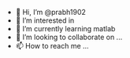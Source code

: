 - 👋 Hi, I’m @prabh1902
- 👀 I’m interested in
- 🌱 I’m currently learning matlab
- 💞️ I’m looking to collaborate on ...
- 📫 How to reach me ...

<!---
prabh1902/prabh1902 is a ✨ special ✨ repository because its `README.md` (this file) appears on your GitHub profile.
You can click the Preview link to take a look at your changes.
--->
